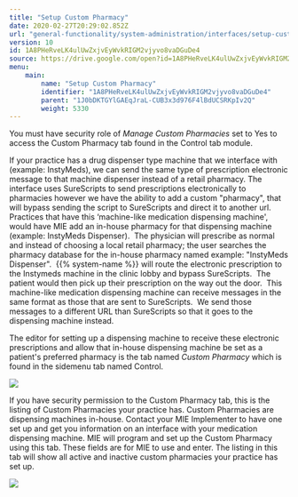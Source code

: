 ```yaml
---
title: "Setup Custom Pharmacy"
date: 2020-02-27T20:29:02.852Z
url: "general-functionality/system-administration/interfaces/setup-custom-pharmacy.html"
version: 10
id: 1A8PHeRveLK4ulUwZxjvEyWvkRIGM2vjyvo8vaDGuDe4
source: https://drive.google.com/open?id=1A8PHeRveLK4ulUwZxjvEyWvkRIGM2vjyvo8vaDGuDe4
menu:
    main:
        name: "Setup Custom Pharmacy"
        identifier: "1A8PHeRveLK4ulUwZxjvEyWvkRIGM2vjyvo8vaDGuDe4"
        parent: "1J0bDKTGYlGAEqJraL-CUB3x3d976F4lBdUCSRKpIv2Q"
        weight: 5330
---
```

You must have security role of *Manage Custom Pharmacies* set to Yes to access the Custom Pharmacy tab found in the Control tab module.

If your practice has a drug dispenser type machine that we interface with (example: InstyMeds), we can send the same type of prescription electronic message to that machine dispenser instead of a retail pharmacy. The interface uses SureScripts to send prescriptions electronically to pharmacies however we have the ability to add a custom "pharmacy", that will bypass sending the script to SureScripts and direct it to another url.   Practices that have this ‘machine-like medication dispensing machine', would have MIE add an in-house pharmacy for that dispensing machine (example: InstyMeds Dispenser).  The physician will prescribe as normal and instead of choosing a local retail pharmacy; the user searches the pharmacy database for the in-house pharmacy named example: "InstyMeds Dispenser".  {{% system-name %}} will route the electronic prescription to the Instymeds machine in the clinic lobby and bypass SureScripts.  The patient would then pick up their prescription on the way out the door.  This machine-like medication dispensing machine can receive messages in the same format as those that are sent to SureScripts.  We send those messages to a different URL than SureScripts so that it goes to the dispensing machine instead.

The editor for setting up a dispensing machine to receive these electronic prescriptions and allow that in-house dispensing machine be set as a patient's preferred pharmacy is the tab named *Custom Pharmacy* which is found in the sidemenu tab named Control.

![](../../../external_files/07267c3f6aedcf5e4d21973829a91c13.png)

If you have security permission to the Custom Pharmacy tab, this is the listing of Custom Pharmacies your practice has. Custom Pharmacies are dispensing machines in-house. Contact your MIE Implementer to have one set up and get you information on an interface with your medication dispensing machine. MIE will program and set up the Custom Pharmacy using this tab. These fields are for MIE to use and enter. The listing in this tab will show all active and inactive custom pharmacies your practice has set up.

![](../../../external_files/799d81366bb75393d740558b3868573d.png)

